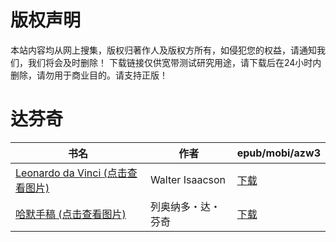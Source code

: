 # 版权声明

本站内容均从网上搜集，版权归著作人及版权方所有，如侵犯您的权益，请通知我们，我们将会及时删除！ 下载链接仅供宽带测试研究用途，请下载后在24小时内删除，请勿用于商业目的。请支持正版！

# 达芬奇

| 书名 | 作者 | epub/mobi/azw3 |
| --- | --- | --- |
| [Leonardo da Vinci (点击查看图片)](https://www.dushupai.com/attachment/2024/06/04/4df31dbfa507578f.jpg) | Walter Isaacson | [下载](https://url89.ctfile.com/f/31084289-1357021798-d76fb3?p=8866) |
| [哈默手稿 (点击查看图片)](https://www.dushupai.com/attachment/2024/06/02/28f4f974d930823a.jpg) | 列奥纳多・达・芬奇 | [下载](https://url89.ctfile.com/f/31084289-1357009243-7141e9?p=8866) |
